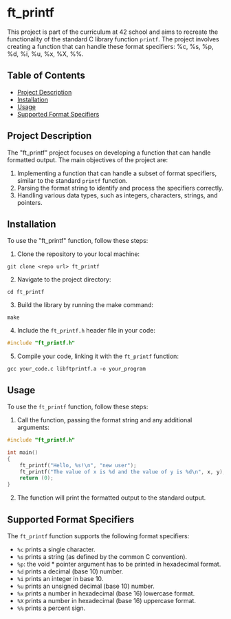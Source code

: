 # ft_printf

This project is part of the curriculum at 42 school and aims to recreate the functionality of the standard C library function `printf`. The project involves creating a function that can handle these format specifiers: %c, %s, %p, %d, %i, %u, %x, %X, %%.

## Table of Contents

- [Project Description](#project-description)
- [Installation](#installation)
- [Usage](#usage)
- [Supported Format Specifiers](#supported-format-specifiers)

## Project Description

The "ft_printf" project focuses on developing a function that can handle formatted output. The main objectives of the project are:

1. Implementing a function that can handle a subset of format specifiers, similar to the standard `printf` function.
2. Parsing the format string to identify and process the specifiers correctly.
3. Handling various data types, such as integers, characters, strings, and pointers.

## Installation

To use the "ft_printf" function, follow these steps:

1. Clone the repository to your local machine:

```
git clone <repo url> ft_printf
```

2. Navigate to the project directory:

```
cd ft_printf
```

3. Build the library by running the make command:

```
make
```

4. Include the `ft_printf.h` header file in your code:

```c
#include "ft_printf.h"
```

5. Compile your code, linking it with the `ft_printf` function:

```
gcc your_code.c libftprintf.a -o your_program
```

## Usage

To use the `ft_printf` function, follow these steps:

1. Call the function, passing the format string and any additional arguments:

```c
#include "ft_printf.h"

int main()
{
    ft_printf("Hello, %s!\n", "new user");
    ft_printf("The value of x is %d and the value of y is %d\n", x, y);
    return (0);
}
```

2. The function will print the formatted output to the standard output.

## Supported Format Specifiers

The `ft_printf` function supports the following format specifiers:

- `%c` prints a single character.
- `%s` prints a string (as defined by the common C convention).
- `%p`: the void * pointer argument has to be printed in hexadecimal format.
- `%d` prints a decimal (base 10) number.
- `%i` prints an integer in base 10.
- `%u` prints an unsigned decimal (base 10) number.
- `%x` prints a number in hexadecimal (base 16) lowercase format.
- `%X` prints a number in hexadecimal (base 16) uppercase format.
- `%%` prints a percent sign.